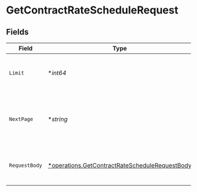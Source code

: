 # GetContractRateScheduleRequest


## Fields

| Field                                                                                                           | Type                                                                                                            | Required                                                                                                        | Description                                                                                                     |
| --------------------------------------------------------------------------------------------------------------- | --------------------------------------------------------------------------------------------------------------- | --------------------------------------------------------------------------------------------------------------- | --------------------------------------------------------------------------------------------------------------- |
| `Limit`                                                                                                         | **int64*                                                                                                        | :heavy_minus_sign:                                                                                              | Max number of results that should be returned                                                                   |
| `NextPage`                                                                                                      | **string*                                                                                                       | :heavy_minus_sign:                                                                                              | Cursor that indicates where the next page of results should start.                                              |
| `RequestBody`                                                                                                   | [*operations.GetContractRateScheduleRequestBody](../../models/operations/getcontractrateschedulerequestbody.md) | :heavy_minus_sign:                                                                                              | Contract rate schedule filter options.                                                                          |
